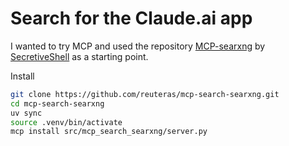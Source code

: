 # Search for the Claude.ai app

I wanted to try MCP and used the repository [MCP-searxng](https://github.com/SecretiveShell/MCP-searxng) by [SecretiveShell](https://github.com/SecretiveShell) as a starting point.

Install

```bash
git clone https://github.com/reuteras/mcp-search-searxng.git
cd mcp-search-searxng
uv sync
source .venv/bin/activate
mcp install src/mcp_search_searxng/server.py
```

